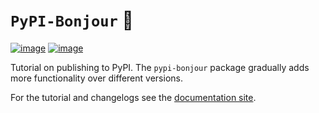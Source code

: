 # $\texttt{PyPI-Bonjour}$ 🥖

[![image](https://img.shields.io/badge/License-MIT-cfd8dc?style=flat-square&labelColor=orange&color=lightgray)](https://github.com/BolunDai0216/pypi-bonjour/blob/main/LICENSE)
[![image](https://img.shields.io/pypi/v/pypi-bonjour?style=flat-square&labelColor=orange&color=lightgray)](https://badge.fury.io/py/pypi-bonjour)

Tutorial on publishing to PyPI. The `pypi-bonjour` package gradually adds more functionality over different versions.

For the tutorial and changelogs see the [documentation site](https://bolundai0216.github.io/pypi-bonjour/).
